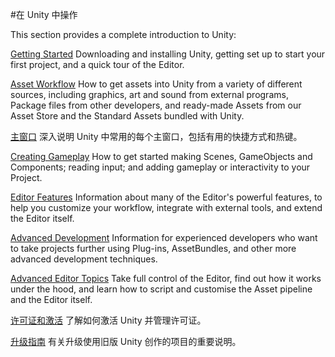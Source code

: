 #在 Unity 中操作

This section provides a complete introduction to Unity:

[Getting Started](UnityBasics.html)
Downloading and installing Unity, getting set up to start your first project, and a quick tour of the Editor.

[Asset Workflow](AssetWorkflow.html)
How to get assets into Unity from a variety of different sources, including graphics, art and sound from external programs, Package files from other developers, and ready-made Assets from our Asset Store and the Standard Assets bundled with Unity.

[主窗口](UsingTheEditor.html)
深入说明 Unity 中常用的每个主窗口，包括有用的快捷方式和热键。

[Creating Gameplay](CreatingGameplay.html)
How to get started making Scenes, GameObjects and Components; reading input; and adding gameplay or interactivity to your Project.

[Editor Features](EditorFeatures.html)
Information about many of the Editor's powerful features, to help you customize your workflow, integrate with external tools, and extend the Editor itself.

[Advanced Development](AdvancedDevelopment.html)
Information for experienced developers who want to take projects further using Plug-ins, AssetBundles, and other more advanced development techniques.

[Advanced Editor Topics](AdvancedEditor.html)
Take full control of the Editor, find out how it works under the hood, and learn how to script and customise the Asset pipeline and the Editor itself.

[许可证和激活](LicensesAndActivation.html)
了解如何激活 Unity 并管理许可证。

[升级指南](UpgradeGuides.html)
有关升级使用旧版 Unity 创作的项目的重要说明。
